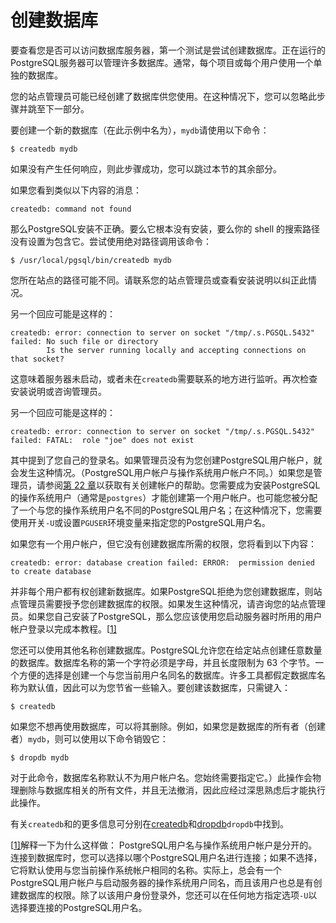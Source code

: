 # 创建数据库

要查看您是否可以访问数据库服务器，第一个测试是尝试创建数据库。正在运行的PostgreSQL服务器可以管理许多数据库。通常，每个项目或每个用户使用一个单独的数据库。

您的站点管理员可能已经创建了数据库供您使用。在这种情况下，您可以忽略此步骤并跳至下一部分。

要创建一个新的数据库（在此示例中名为），`mydb`请使用以下命令：

```shell
$ createdb mydb
```

如果没有产生任何响应，则此步骤成功，您可以跳过本节的其余部分。

如果您看到类似以下内容的消息：

```shell
createdb: command not found
```

那么PostgreSQL安装不正确。要么它根本没有安装，要么你的 shell 的搜索路径没有设置为包含它。尝试使用绝对路径调用该命令：

```shell
$ /usr/local/pgsql/bin/createdb mydb
```

您所在站点的路径可能不同。请联系您的站点管理员或查看安装说明以纠正此情况。

另一个回应可能是这样的：

```shell
createdb: error: connection to server on socket "/tmp/.s.PGSQL.5432" failed: No such file or directory
        Is the server running locally and accepting connections on that socket?
```

这意味着服务器未启动，或者未在`createdb`需要联系的地方进行监听。再次检查安装说明或咨询管理员。

另一个回应可能是这样的：

```shell
createdb: error: connection to server on socket "/tmp/.s.PGSQL.5432" failed: FATAL:  role "joe" does not exist
```

其中提到了您自己的登录名。如果管理员没有为您创建PostgreSQL用户帐户，就会发生这种情况。（PostgreSQL用户帐户与操作系统用户帐户不同。）如果您是管理员，请参阅[第 22 章](https://www.postgresql.org/docs/16/user-manag.html)以获取有关创建帐户的帮助。您需要成为安装PostgreSQL的操作系统用户（通常是`postgres`）才能创建第一个用户帐户。也可能您被分配了一个与您的操作系统用户名不同的PostgreSQL用户名；在这种情况下，您需要使用开关`-U`或设置`PGUSER`环境变量来指定您的PostgreSQL用户名。

如果您有一个用户帐户，但它没有创建数据库所需的权限，您将看到以下内容：

```shell
createdb: error: database creation failed: ERROR:  permission denied to create database
```

并非每个用户都有权创建新数据库。如果PostgreSQL拒绝为您创建数据库，则站点管理员需要授予您创建数据库的权限。如果发生这种情况，请咨询您的站点管理员。如果您自己安装了PostgreSQL，那么您应该使用您启动服务器时所用的用户帐户登录以完成本教程。[[1\]](https://www.postgresql.org/docs/16/tutorial-createdb.html#ftn.id-1.4.3.4.10.4)

您还可以使用其他名称创建数据库。PostgreSQL允许您在给定站点创建任意数量的数据库。数据库名称的第一个字符必须是字母，并且长度限制为 63 个字节。一个方便的选择是创建一个与您当前用户名同名的数据库。许多工具都假定数据库名称为默认值，因此可以为您节省一些输入。要创建该数据库，只需键入：

```shell
$ createdb
```

如果您不想再使用数据库，可以将其删除。例如，如果您是数据库的所有者（创建者）`mydb`，则可以使用以下命令销毁它：

```shell
$ dropdb mydb
```

对于此命令，数据库名称默认不为用户帐户名。您始终需要指定它。）此操作会物理删除与数据库相关的所有文件，并且无法撤消，因此应经过深思熟虑后才能执行此操作。

有关`createdb`和的更多信息可分别在[createdb](https://www.postgresql.org/docs/16/app-createdb.html)和[dropdb](https://www.postgresql.org/docs/16/app-dropdb.html)`dropdb`中找到。

[[1\]](https://www.postgresql.org/docs/16/tutorial-createdb.html#id-1.4.3.4.10.4)解释一下为什么这样做： PostgreSQL用户名与操作系统用户帐户是分开的。连接到数据库时，您可以选择以哪个PostgreSQL用户名进行连接；如果不选择，它将默认使用与您当前操作系统帐户相同的名称。实际上，总会有一个PostgreSQL用户帐户与启动服务器的操作系统用户同名，而且该用户也总是有创建数据库的权限。除了以该用户身份登录外，您还可以在任何地方指定选项`-U`以选择要连接的PostgreSQL用户名。